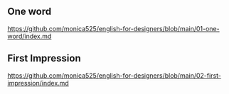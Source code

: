 ## One word
https://github.com/monica525/english-for-designers/blob/main/01-one-word/index.md

## First Impression
https://github.com/monica525/english-for-designers/blob/main/02-first-impression/index.md
